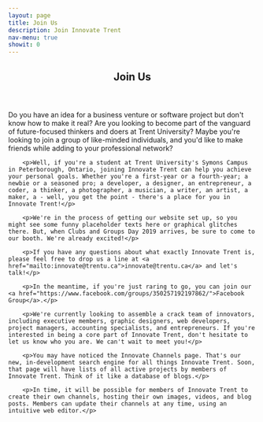 ```yaml
---
layout: page
title: Join Us
description: Join Innovate Trent
nav-menu: true
showit: 0
---
```


<!-- Main -->
<div id="main" class="alt">

<!-- One -->
<section id="one">
	<div class="inner">
		<header class="major">
			<h1>Join Us</h1>
		</header>
		<p>Do you have an idea for a business venture or software project but don't know how to make it real? Are you looking to become part of the vanguard of future-focused thinkers and doers at Trent University? Maybe you're looking to join a group of like-minded individuals, and you'd like to make friends while adding to your professional network?</p>

		<p>Well, if you're a student at Trent University's Symons Campus in Peterborough, Ontario, joining Innovate Trent can help you achieve your personal goals. Whether you're a first-year or a fourth-year; a newbie or a seasoned pro; a developer, a designer, an entrepreneur, a coder, a thinker, a photographer, a musician, a writer, an artist, a maker, a - well, you get the point - there's a place for you in Innovate Trent!</p>

		<p>We're in the process of getting our website set up, so you might see some funny placeholder texts here or graphical glitches there. But, when Clubs and Groups Day 2019 arrives, be sure to come to our booth. We're already excited!</p>

		<p>If you have any questions about what exactly Innovate Trent is, please feel free to drop us a line at <a href="mailto:innovate@trentu.ca">innovate@trentu.ca</a> and let's talk!</p>

		<p>In the meantime, if you're just raring to go, you can join our <a href="https://www.facebook.com/groups/350257192197862/">Facebook Group</a>.</p>

		<p>We're currently looking to assemble a crack team of innovators, including executive members, graphic designers, web developers, project managers, accounting specialists, and entrepreneurs. If you're interested in being a core part of Innovate Trent, don't hesitate to let us know who you are. We can't wait to meet you!</p>

		<p>You may have noticed the Innovate Channels page. That's our new, in-development search engine for all things Innovate Trent. Soon, that page will have lists of all active projects by members of Innovate Trent. Think of it like a database of blogs.</p>

		<p>In time, it will be possible for members of Innovate Trent to create their own channels, hosting their own images, videos, and blog posts. Members can update their channels at any time, using an intuitive web editor.</p>
</div>
</section>
</div>
